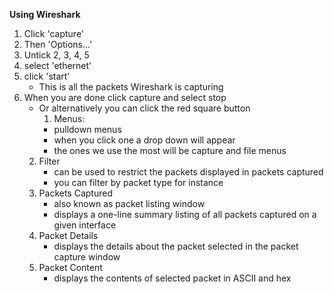  **Using Wireshark**
 1. Click 'capture'
 2. Then 'Options...'
1. Untick 2, 3, 4, 5
2. select 'ethernet'
3. click 'start'
    - This is all the packets Wireshark is capturing
4. When you are done click capture and select stop
    - Or alternatively you can click the red square button
        1. Menus:
        - pulldown menus
        - when you click one a drop down will appear
        - the ones we use the most will be capture and file menus
    2. Filter
        - can be used to restrict the packets displayed in packets captured
        - you can filter by packet type for instance
    3. Packets Captured
        - also known as packet listing window
        - displays a one-line summary listing of all packets captured on a given interface
    4. Packet Details
        - displays the details about the packet selected in the packet capture window
    5. Packet Content
        - displays the contents of selected packet in ASCII and hex
